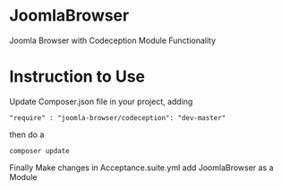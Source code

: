 # JoomlaBrowser
Joomla Browser with Codeception Module Functionality

# Instruction to Use
Update Composer.json file in your project, adding 

```
"require" : "joomla-browser/codeception": "dev-master"
```
then do a
```
composer update 
```
Finally Make changes in Acceptance.suite.yml add JoomlaBrowser as a Module 
